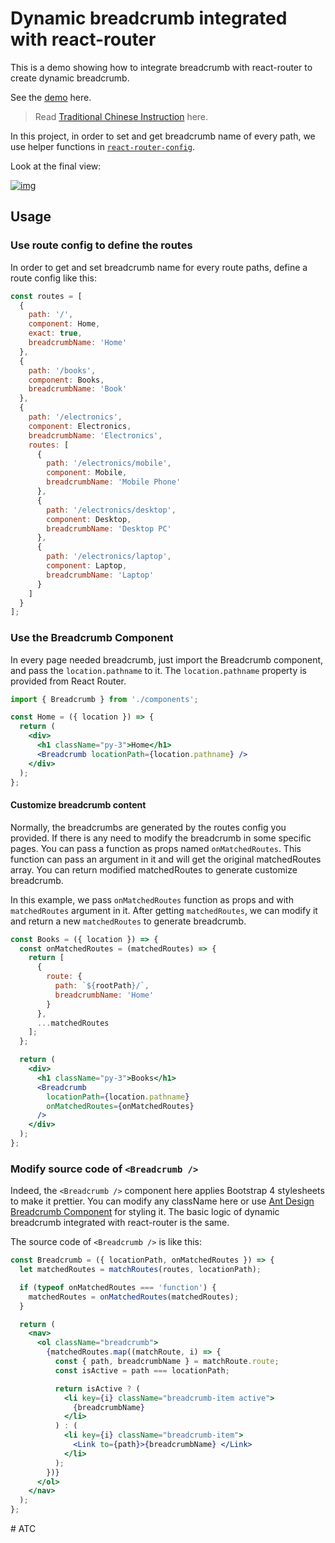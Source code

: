 # Dynamic breadcrumb integrated with react-router

This is a demo showing how to integrate breadcrumb with react-router to create dynamic breadcrumb.

See the [demo](https://pjchender.github.io/react-router-breadcrumb/) here.

> Read [Traditional Chinese Instruction](https://goo.gl/YXwxvL) here.

In this project, in order to set and get breadcrumb name of every path, we use helper functions in [`react-router-config`](https://github.com/ReactTraining/react-router/tree/master/packages/react-router-config).

Look at the final view:

[![img](https://2.bp.blogspot.com/-CcjeFSBDKcs/W--fNAuZ-HI/AAAAAAABnuI/drXNrdwpNz8PMU1H_93t2KBa6w_BBJZ4QCLcBGAs/s1600/finish-2.gif)](https://2.bp.blogspot.com/-CcjeFSBDKcs/W--fNAuZ-HI/AAAAAAABnuI/drXNrdwpNz8PMU1H_93t2KBa6w_BBJZ4QCLcBGAs/s1600/finish-2.gif)

## Usage

### Use route config to define the routes

In order to get and set breadcrumb name for every route paths, define a route config like this:

```js
const routes = [
  {
    path: '/',
    component: Home,
    exact: true,
    breadcrumbName: 'Home'
  },
  {
    path: '/books',
    component: Books,
    breadcrumbName: 'Book'
  },
  {
    path: '/electronics',
    component: Electronics,
    breadcrumbName: 'Electronics',
    routes: [
      {
        path: '/electronics/mobile',
        component: Mobile,
        breadcrumbName: 'Mobile Phone'
      },
      {
        path: '/electronics/desktop',
        component: Desktop,
        breadcrumbName: 'Desktop PC'
      },
      {
        path: '/electronics/laptop',
        component: Laptop,
        breadcrumbName: 'Laptop'
      }
    ]
  }
];
```

### Use the Breadcrumb Component

In every page needed breadcrumb, just import the Breadcrumb component, and pass the `location.pathname` to it. The `location.pathname` property is provided from React Router.

```jsx
import { Breadcrumb } from './components';

const Home = ({ location }) => {
  return (
    <div>
      <h1 className="py-3">Home</h1>
      <Breadcrumb locationPath={location.pathname} />
    </div>
  );
};
```

#### Customize breadcrumb content

Normally, the breadcrumbs are generated by the routes config you provided. If there is any need to modify the breadcrumb in some specific pages. You can pass a function as props named `onMatchedRoutes`. This function can pass an argument in it and will get the original matchedRoutes array. You can return modified matchedRoutes to generate customize breadcrumb.

In this example, we pass `onMatchedRoutes` function as props and with `matchedRoutes` argument in it. After getting `matchedRoutes`, we can modify it and return a new `matchedRoutes` to generate breadcrumb.

```jsx
const Books = ({ location }) => {
  const onMatchedRoutes = (matchedRoutes) => {
    return [
      {
        route: {
          path: `${rootPath}/`,
          breadcrumbName: 'Home'
        }
      },
      ...matchedRoutes
    ];
  };

  return (
    <div>
      <h1 className="py-3">Books</h1>
      <Breadcrumb
        locationPath={location.pathname}
        onMatchedRoutes={onMatchedRoutes}
      />
    </div>
  );
};
```

### Modify source code of `<Breadcrumb />`

Indeed, the `<Breadcrumb />` component here applies Bootstrap 4 stylesheets to make it prettier. You can modify any className here or use [Ant Design Breadcrumb Component](https://ant.design/components/breadcrumb/) for styling it. The basic logic of dynamic breadcrumb integrated with react-router is the same.

The source code of `<Breadcrumb />` is like this:

```jsx
const Breadcrumb = ({ locationPath, onMatchedRoutes }) => {
  let matchedRoutes = matchRoutes(routes, locationPath);

  if (typeof onMatchedRoutes === 'function') {
    matchedRoutes = onMatchedRoutes(matchedRoutes);
  }

  return (
    <nav>
      <ol className="breadcrumb">
        {matchedRoutes.map((matchRoute, i) => {
          const { path, breadcrumbName } = matchRoute.route;
          const isActive = path === locationPath;

          return isActive ? (
            <li key={i} className="breadcrumb-item active">
              {breadcrumbName}
            </li>
          ) : (
            <li key={i} className="breadcrumb-item">
              <Link to={path}>{breadcrumbName} </Link>
            </li>
          );
        })}
      </ol>
    </nav>
  );
};
```
#   A T C  
 
